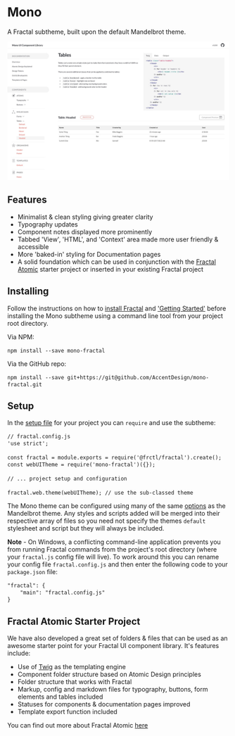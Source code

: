 # Mono

A Fractal subtheme, built upon the default Mandelbrot theme.

![Mono screenshot](screenshot.jpg "Mono screenshot")

## Features

- Minimalist & clean styling giving greater clarity
- Typography updates
- Component notes displayed more prominently
- Tabbed 'View', 'HTML', and 'Context' area made more user friendly & accessible
- More 'baked-in' styling for Documentation pages
- A solid foundation which can be used in conjunction with the [Fractal Atomic](https://github.com/AccentDesign/Fractal-Atomic) starter project or inserted in your existing Fractal project

## Installing

Follow the instructions on how to [install Fractal](https://fractal.build/guide/installation.html) and ['Getting Started'](https://fractal.build/guide/getting-started.html) before installing the Mono subtheme using a command line tool from your project root directory.

Via NPM:

```Shell
npm install --save mono-fractal
```

Via the GitHub repo:

```Shell
npm install --save git+https://git@github.com/AccentDesign/mono-fractal.git
```

## Setup

In the [setup file](https://fractal.build/guide/project-settings.html#the-fractal-js-file) for your project you can `require` and use the subtheme:

```Shell
// fractal.config.js
'use strict';

const fractal = module.exports = require('@frctl/fractal').create();
const webUITheme = require('mono-fractal')({});

// ... project setup and configuration

fractal.web.theme(webUITheme); // use the sub-classed theme
```

The Mono theme can be configured using many of the same [options](https://fractal.build/guide/web/default-theme.html#configuration) as the Mandelbrot theme. Any styles and scripts added will be merged into their respective array of files so you need not specify the themes `default` stylesheet and script but they will always be included.

**Note** - On Windows, a conflicting command-line application prevents you from running Fractal commands from the project's root directory (where your `fractal.js` config file will live). To work around this you can rename your config file `fractal.config.js` and then enter the following code to your `package.json` file:

```
"fractal": {
    "main": "fractal.config.js"
}
```

## Fractal Atomic Starter Project

We have also developed a great set of folders & files that can be used as an awesome starter point for your Fractal UI component library. It's features include:

- Use of [Twig](https://twig.symfony.com/) as the templating engine
- Component folder structure based on Atomic Design principles
- Folder structure that works with Fractal
- Markup, config and markdown files for typography, buttons, form elements and tables included
- Statuses for components & documentation pages improved
- Template export function included

You can find out more about Fractal Atomic [here](https://github.com/AccentDesign/Fractal-Atomic)